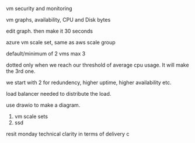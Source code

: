 vm security and monitoring

vm graphs, availability, CPU and Disk bytes

edit graph. then make it 30 seconds 

azure vm scale set, same as aws scale group



default/minimum of 2 vms
max 3

dotted only when we reach our threshold of average cpu usage. It will make the 3rd one.

we start with 2 for redundency, higher uptime, higher availability etc.

load balancer needed to distribute the load.

use drawio to make a diagram.



1. vm scale sets
2. ssd



resit monday 
technical clarity in terms of delivery 
c